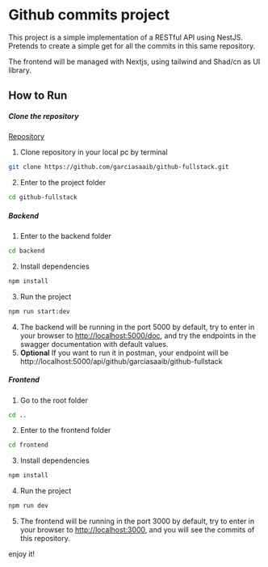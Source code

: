 # Github commits project

This project is a simple implementation of a RESTful API using NestJS.
Pretends to create a simple get for all the commits in this same repository.

The frontend will be managed with Nextjs, using tailwind and Shad/cn as UI library.




## How to Run
##### Clone the repository
[Repository](https://github.com/garciasaaib/github-fullstack)
1. Clone repository in your local pc by terminal
  ```bash
  git clone https://github.com/garciasaaib/github-fullstack.git
  ```
2. Enter to the project folder
  ```bash
  cd github-fullstack
  ```
##### Backend
1. Enter to the backend folder
  ```bash
  cd backend
  ```
2. Install dependencies
  ```bash
  npm install
  ```
3. Run the project
  ```bash
  npm run start:dev
  ```
4. The backend will be running in the port 5000 by default, try to enter in your browser to [http://localhost:5000/doc](http://localhost:5000/doc), and try the endpoints in the swagger documentation with default values.
5. **Optional** If you want to run it in postman, your endpoint will be http://localhost:5000/api/github/garciasaaib/github-fullstack



##### Frontend
1. Go to the root folder
  ```bash
  cd ..
  ```
2. Enter to the frontend folder
  ```bash
  cd frontend
  ```
3. Install dependencies
  ```bash
  npm install
  ```
4. Run the project
  ```bash
  npm run dev
  ```
5. The frontend will be running in the port 3000 by default, try to enter in your browser to [http://localhost:3000](http://localhost:3000), and you will see the commits of this repository.



enjoy it!

